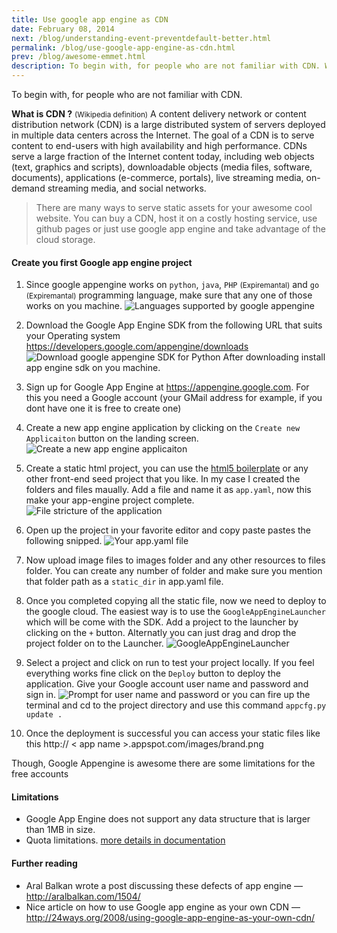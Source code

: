 ```yaml
---
title: Use google app engine as CDN
date: February 08, 2014
next: /blog/understanding-event-preventdefault-better.html
permalink: /blog/use-google-app-engine-as-cdn.html
prev: /blog/awesome-emmet.html
description: To begin with, for people who are not familiar with CDN. What is CDN ? (Wikipedia definition) A content delivery network or content distribution network (CDN) is a large distributed system of servers deployed in multiple data centers...
---
```


To begin with, for people who are not familiar with CDN.

**What is CDN ?**
<small>(Wikipedia definition)</small>
A content delivery network or content distribution network (CDN) is a large distributed system of servers deployed in multiple data centers across the Internet. The goal of a CDN is to serve content to end-users with high availability and high performance. CDNs serve a large fraction of the Internet content today, including web objects (text, graphics and scripts), downloadable objects (media files, software, documents), applications (e-commerce, portals), live streaming media, on-demand streaming media, and social networks.

> There are many ways to serve static assets for your awesome cool website. You can buy a CDN, host it on a costly hosting service, use github pages or just use google app engine and take advantage of the cloud storage.

#### Create you first Google app engine project

1. Since google appengine works on `python`, `java`, `PHP` <small>(Expiremantal)</small> and `go` <small>(Expiremantal)</small> programming language, make sure that any one of those works on you machine. ![Languages supported by google appengine](https://lh6.googleusercontent.com/-G1X916LClws/UvXaIyN9QOI/AAAAAAAABGs/7IFIuMCFXE0/s0-I/languages.png)

2. Download the Google App Engine SDK from the following URL that suits your Operating system <a href="https://developers.google.com/appengine/downloads" target="_blank">https://developers.google.com/appengine/downloads</a> ![Download google appengine SDK for Python](https://lh6.googleusercontent.com/-iqpoeVE7p7M/UvXbsk2e4UI/AAAAAAAABHE/1cJt1JxwhFU/s0-I/download.png) After downloading install app engine sdk on you machine.

3. Sign up for Google App Engine at https://appengine.google.com. For this you need a Google account (your GMail address for example, if you dont have one it is free to create one)

4. Create a new app engine application by clicking on the `Create new Applicaiton` button on the landing screen. ![Create a new app engine applicaiton](https://lh5.googleusercontent.com/-mymKEagqm0w/UvXekLprU0I/AAAAAAAABH0/PCZAEZOtTmg/s0-I/create_a_new_project.png)

5. Create a static html project, you can use the [html5 boilerplate](http://html5boilerplate.com/) or any other front-end seed project that you like. In my case I created the folders and files maually. Add a file and name it as `app.yaml`, now this make your app-engine project complete. ![File stricture of the application](https://lh6.googleusercontent.com/-8yVMdxgVIdc/UvYfY8e0oYI/AAAAAAAABIU/3559qkAfR2s/s0-I/file_structure.png)

6. Open up the project in your favorite editor and copy paste pastes the following snipped. ![Your app.yaml file](https://lh3.googleusercontent.com/-dkcO7Wmyehk/UvYhZcffgYI/AAAAAAAABI0/8X5xb1fo_8E/s0-I/app_yaml_file.png)

7. Now upload image files to images folder and any other resources to files folder. You can create any number of folder and make sure you mention that folder path as a `static_dir` in app.yaml file.

8. Once you completed copying all the static file, now we need to deploy to the google cloud. The easiest way is to use the `GoogleAppEngineLauncher` which will be come with the SDK. Add a project to the launcher by clicking on the `+` button. Alternatly you can just drag and drop the project folder on to the Launcher. ![GoogleAppEngineLauncher](https://lh5.googleusercontent.com/-kb835wXntiU/UvYjUldkUxI/AAAAAAAABJI/-38NpPK9YvE/s0-I/Launcher.png)

9. Select a project and click on run to test your project locally. If you feel everything works fine click on the `Deploy` button to deploy the application. Give your Google account user name and password and sign in. ![Prompt for user name and password](https://lh3.googleusercontent.com/-NyZjW-GEdB0/UvYj-M3o5NI/AAAAAAAABJc/IjoD9noKv2E/s0-I/Deploy.png) or you can fire up the terminal and cd to the project directory and use this command `appcfg.py update .`

10. Once the deployment is successful you can access your static files like this http:// < app name >.appspot.com/images/brand.png

Though, Google Appengine is awesome there are some limitations for the free accounts

#### Limitations

- Google App Engine does not support any data structure that is larger than 1MB in size.
- Quota limitations. <a href="https://developers.google.com/appengine/docs/quotas?csw=1" target="_blank">more details in documentation</a>

#### Further reading

- Aral Balkan wrote a post discussing these defects of app engine &mdash; <a href="http://aralbalkan.com/1504/" target='_blank'>http://aralbalkan.com/1504/</a>
- Nice article on how to use Google app engine as your own CDN &mdash; <a href="http://24ways.org/2008/using-google-app-engine-as-your-own-cdn/" target="_blank">http://24ways.org/2008/using-google-app-engine-as-your-own-cdn/</a>
